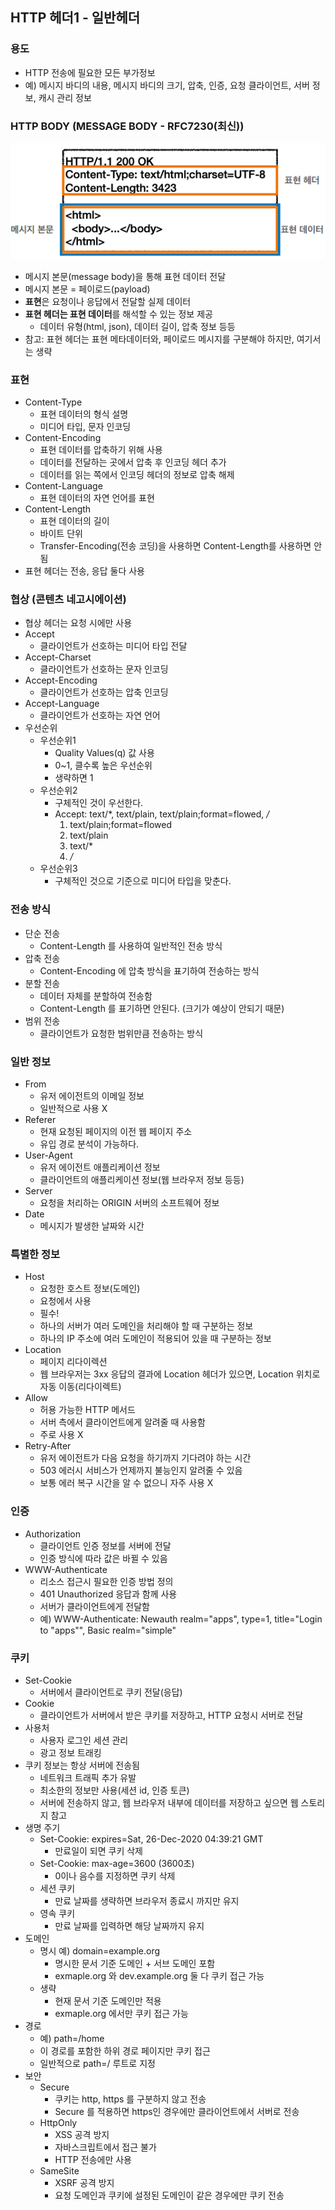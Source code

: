 ## HTTP 헤더1 - 일반헤더

### 용도
* HTTP 전송에 필요한 모든 부가정보
* 예) 메시지 바디의 내용, 메시지 바디의 크기, 압축, 인증, 요청 클라이언트, 서버 정보, 캐시 관리 정보

### HTTP BODY (MESSAGE BODY - RFC7230(최신))
![img.png](img.png)
* 메시지 본문(message body)을 통해 표현 데이터 전달 
* 메시지 본문 = 페이로드(payload) 
* **표현**은 요청이나 응답에서 전달할 실제 데이터 
* **표현 헤더는 표현 데이터**를 해석할 수 있는 정보 제공 
  * 데이터 유형(html, json), 데이터 길이, 압축 정보 등등 
* 참고: 표현 헤더는 표현 메타데이터와, 페이로드 메시지를 구분해야 하지만, 여기서는 생략

### 표현
* Content-Type
  * 표현 데이터의 형식 설명
  * 미디어 타입, 문자 인코딩
* Content-Encoding
  * 표현 데이터를 압축하기 위해 사용
  * 데이터를 전달하는 곳에서 압축 후 인코딩 헤더 추가
  * 데이터를 읽는 쪽에서 인코딩 헤더의 정보로 압축 해제
* Content-Language
  * 표현 데이터의 자연 언어를 표현
* Content-Length 
  * 표현 데이터의 길이
  * 바이트 단위
  * Transfer-Encoding(전송 코딩)을 사용하면 Content-Length를 사용하면 안됨
* 표현 헤더는 전송, 응답 둘다 사용

### 협상 (콘텐츠 네고시에이션)
* 협상 헤더는 요청 시에만 사용
* Accept
  * 클라이언트가 선호하는 미디어 타입 전달
* Accept-Charset
  * 클라이언트가 선호하는 문자 인코딩
* Accept-Encoding
  * 클라이언트가 선호하는 압축 인코딩
* Accept-Language
  * 클라이언트가 선호하는 자연 언어
* 우선순위
  * 우선순위1
    * Quality Values(q) 값 사용
    * 0~1, 클수록 높은 우선순위
    * 생략하면 1
  * 우선순위2
    * 구체적인 것이 우선한다.
    * Accept: text/*, text/plain, text/plain;format=flowed, */*
      1. text/plain;format=flowed
      2. text/plain
      3. text/*
      4. */*
  * 우선순위3
    * 구체적인 것으로 기준으로 미디어 타입을 맞춘다.

### 전송 방식
* 단순 전송
  * Content-Length 를 사용하여 일반적인 전송 방식
* 압축 전송
  * Content-Encoding 에 압축 방식을 표기하여 전송하는 방식
* 분할 전송
  * 데이터 자체를 분할하여 전송함
  * Content-Length 를 표기하면 안된다. (크기가 예상이 안되기 때문)
* 범위 전송
  * 클라이언트가 요청한 범위만큼 전송하는 방식

### 일반 정보
* From
  * 유저 에이전트의 이메일 정보
  * 일반적으로 사용 X
* Referer
  * 현재 요청된 페이지의 이전 웹 페이지 주소
  * 유입 경로 분석이 가능하다.
* User-Agent
  * 유저 에이전트 애플리케이션 정보
  * 클라이언트의 애플리케이션 정보(웹 브라우저 정보 등등)
* Server
  * 요청을 처리하는 ORIGIN 서버의 소프트웨어 정보
* Date
  * 메시지가 발생한 날짜와 시간

### 특별한 정보
* Host
  * 요청한 호스트 정보(도메인)
  * 요청에서 사용
  * 필수!
  * 하나의 서버가 여러 도메인을 처리해야 할 때 구분하는 정보
  * 하나의 IP 주소에 여러 도메인이 적용되어 있을 때 구분하는 정보
* Location
  * 페이지 리다이렉션
  * 웹 브라우저는 3xx 응답의 결과에 Location 헤더가 있으면, Location 위치로 자동 이동(리다이렉트)
* Allow
  * 허용 가능한 HTTP 메서드
  * 서버 측에서 클라이언트에게 알려줄 때 사용함
  * 주로 사용 X
* Retry-After
  * 유저 에이전트가 다음 요청을 하기까지 기다려야 하는 시간
  * 503 에러시 서비스가 언제까지 불능인지 알려줄 수 있음
  * 보통 에러 복구 시간을 알 수 없으니 자주 사용 X 

### 인증
* Authorization
  * 클라이언트 인증 정보를 서버에 전달
  * 인증 방식에 따라 값은 바뀔 수 있음
* WWW-Authenticate
  * 리소스 접근시 필요한 인증 방법 정의
  * 401 Unauthorized 응답과 함께 사용
  * 서버가 클라이언트에게 전달함
  * 예) WWW-Authenticate: Newauth realm="apps", type=1,
 title="Login to \"apps\"", Basic realm="simple"

### 쿠키
* Set-Cookie
  * 서버에서 클라이언트로 쿠키 전달(응답)
* Cookie
  * 클라이언트가 서버에서 받은 쿠키를 저장하고, HTTP 요청시 서버로 전달
* 사용처
  * 사용자 로그인 세션 관리
  * 광고 정보 트래킹
* 쿠키 정보는 항상 서버에 전송됨
  * 네트워크 트래픽 추가 유발
  * 최소한의 정보만 사용(세션 id, 인증 토큰)
  * 서버에 전송하지 않고, 웹 브라우저 내부에 데이터를 저장하고 싶으면 웹 스토리지 참고
* 생명 주기
  * Set-Cookie: expires=Sat, 26-Dec-2020 04:39:21 GMT
    * 만료일이 되면 쿠키 삭제
  * Set-Cookie: max-age=3600 (3600초)
    * 0이나 음수를 지정하면 쿠키 삭제
  * 세션 쿠키
    * 만료 날짜를 생략하면 브라우저 종료시 까지만 유지
  * 영속 쿠키
    * 만료 날짜를 입력하면 해당 날짜까지 유지
* 도메인
  * 명시 예) domain=example.org
    * 명시한 문서 기준 도메인 + 서브 도메인 포함
    * exmaple.org 와 dev.example.org 둘 다 쿠키 접근 가능
  * 생략
    * 현재 문서 기준 도메인만 적용
    * exmaple.org 에서만 쿠키 접근 가능
* 경로
  * 예) path=/home
  * 이 경로를 포함한 하위 경로 페이지만 쿠키 접근
  * 일반적으로 path=/ 루트로 지정
* 보안
  * Secure
    * 쿠키는 http, https 를 구분하지 않고 전송
    * Secure 를 적용하면 https인 경우에만 클라이언트에서 서버로 전송
  * HttpOnly
    * XSS 공격 방지
    * 자바스크립트에서 접근 불가
    * HTTP 전송에만 사용
  * SameSite
    * XSRF 공격 방지
    * 요청 도메인과 쿠키에 설정된 도메인이 같은 경우에만 쿠키 전송

